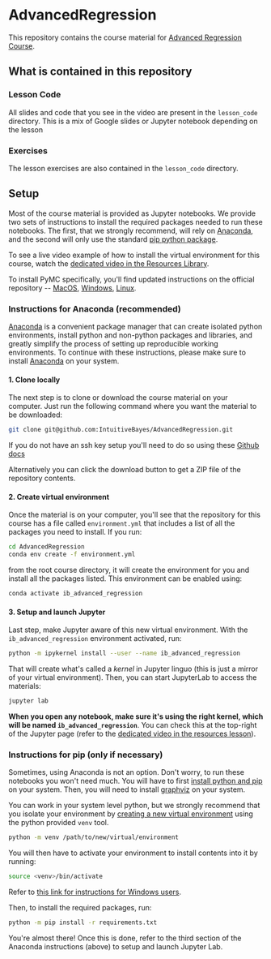 # AdvancedRegression

This repository contains the course material for 
[Advanced Regression Course](https://www.intuitivebayes.com/advanced-regression).

## What is contained in this repository
### Lesson Code
All slides and code that you see in the video are present in the `lesson_code` directory.
This is a mix of Google slides or Jupyter notebook depending on the lesson

### Exercises
The lesson exercises are also contained in the `lesson_code` directory.   


## Setup

Most of the course material is provided as Jupyter notebooks. We provide two sets of instructions to install the required
packages needed to run these notebooks. The first, that we strongly recommend, will rely on [Anaconda](hhttps://www.anaconda.com), and the second
will only use the standard [pip python package](https://packaging.python.org/tutorials/installing-packages/).

To see a live video example of how to install the virtual environment for this course, watch the [dedicated video in the Resources Library](https://www.intuitivebayes.com/view/courses/advanced-regression/1615884-resource-library/5071356-environment-installation-with-anaconda).

To install PyMC specifically, you'll find updated instructions on the official repository -- [MacOS](https://github.com/pymc-devs/pymc/wiki/Installation-Guide-(MacOS)), [Windows](https://github.com/pymc-devs/pymc/wiki/Installation-Guide-(Windows)), [Linux](https://github.com/pymc-devs/pymc/wiki/Installation-Guide-(Linux)).

### Instructions for Anaconda (recommended)

[Anaconda](https://www.anaconda.com/) is a convenient package manager that can create isolated python environments,
install python and non-python packages and libraries, and greatly simplify the process of setting up reproducible
working environments. To continue with these instructions, please make sure to
install [Anaconda](https://www.anaconda.com/products/individual#download-section) on your system.

#### 1. Clone locally

The next step is to clone or download the course material on your computer. Just run the following command where you want the material to be downloaded:

```bash
git clone git@github.com:IntuitiveBayes/AdvancedRegression.git
```

If you do not have an ssh key setup you'll need to do so using these [Github docs](https://docs.github.com/en/authentication/connecting-to-github-with-ssh/generating-a-new-ssh-key-and-adding-it-to-the-ssh-agent)

Alternatively you can click the download button to get a ZIP file of the repository contents.

#### 2. Create virtual environment
Once the material is on your computer, you'll see that the repository for this course has a file called `environment.yml` that includes a list of all the packages you need
to install. If you run:

```bash
cd AdvancedRegression
conda env create -f environment.yml
```

from the root course directory, it will create the environment for you and install all the packages listed. This
environment can be enabled using:

```bash
conda activate ib_advanced_regression
```

#### 3. Setup and launch Jupyter

Last step, make Jupyter aware of this new virtual environment. With the `ib_advanced_regression` environment activated, run:

```bash
python -m ipykernel install --user --name ib_advanced_regression
```

That will create what's called a *kernel* in Jupyter linguo (this is just a mirror of your virtual environment).
Then, you can start JupyterLab to access the materials:

```bash
jupyter lab
```

**When you open any notebook, make sure it's using the right kernel, which will be named `ib_advanced_regression`**. You can check this at the top-right of the Jupyter page (refer to the [dedicated video in the resources lesson](https://www.intuitivebayes.com/view/courses/advanced-regression/1615884-resource-library/5071356-environment-installation-with-anaconda)).

### Instructions for pip (only if necessary)

Sometimes, using Anaconda is not an option. Don't worry, to run these notebooks you won't need much. You will have to
first [install python and pip](https://www.python.org/downloads/) on your system. Then, you will need to
install [graphviz](https://www.graphviz.org) on your system.

You can work in your system level python, but we strongly recommend that you isolate your environment
by [creating a new virtual environment](https://docs.python.org/3/library/venv.html#creating-virtual-environments) using
the python provided `venv` tool.

```bash
python -m venv /path/to/new/virtual/environment
```

You will then have to activate your environment to install contents into it by running:

```bash
source <venv>/bin/activate
```

Refer
to [this link for instructions for Windows users](https://docs.python.org/3/library/venv.html#creating-virtual-environments).

Then, to install the required packages, run:

```bash
python -m pip install -r requirements.txt
```

You're almost there! Once this is done, refer to the third section of the Anaconda instructions (above) to setup and launch Jupyter Lab.
